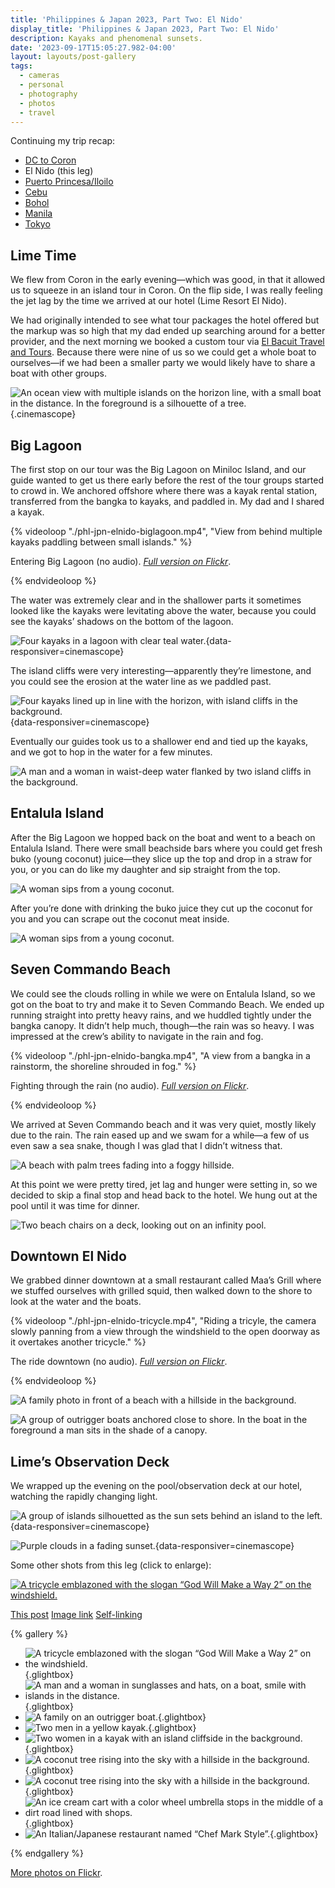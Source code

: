 ```yaml
---
title: 'Philippines & Japan 2023, Part Two: El Nido'
display_title: 'Philippines & Japan 2023, Part Two: El Nido'
description: Kayaks and phenomenal sunsets.
date: '2023-09-17T15:05:27.982-04:00'
layout: layouts/post-gallery
tags:
  - cameras
  - personal
  - photography
  - photos
  - travel
---
```


Continuing my trip recap:

* [DC to Coron](/posts/philippines-japan-2023-part-1)
* El Nido (this leg)
* [Puerto Princesa/Iloilo](/posts/philippines-japan-2023-part-3)
* [Cebu](/posts/philippines-japan-2023-part-4)
* [Bohol](/posts/philippines-japan-2023-part-5)
* [Manila](/posts/philippines-japan-2023-part-6)
* [Tokyo](/posts/philippines-japan-2023-part-7)

## Lime Time

We flew from Coron in the early evening—which was good, in that it allowed us to squeeze in an island tour in Coron. On the flip side, I was really feeling the jet lag by the time we arrived at our hotel (Lime Resort El Nido).

We had originally intended to see what tour packages the hotel offered but the markup was so high that my dad ended up searching around for a better provider, and the next morning we booked a custom tour via [El Bacuit Travel and Tours](http://elbacuit.weebly.com). Because there were nine of us so we could get a whole boat to ourselves—if we had been a smaller party we would likely have to share a boat with other groups.

![An ocean view with multiple islands on the horizon line, with a small boat in the distance. In the foreground is a silhouette of a tree.](phl-jpn-elnido-2.jpg "Looking out from Lime Resort to the ocean"){.cinemascope}

## Big Lagoon

The first stop on our tour was the Big Lagoon on Miniloc Island, and our guide wanted to get us there early before the rest of the tour groups started to crowd in. We anchored offshore where there was a kayak rental station, transferred from the bangka to kayaks, and paddled in. My dad and I shared a kayak.

{% videoloop "./phl-jpn-elnido-biglagoon.mp4", "View from behind multiple kayaks paddling between small islands." %}

Entering Big Lagoon (no audio). [*Full version on Flickr*](https://flic.kr/p/2p3MSMV).

{% endvideoloop %}

The water was extremely clear and in the shallower parts it sometimes looked like the kayaks were levitating above the water, because you could see the kayaks’ shadows on the bottom of the lagoon.

![Four kayaks in a lagoon with clear teal water.](phl-jpn-elnido-5.jpg "Kayaking on the Big Lagoon"){data-responsiver=cinemascope}

The island cliffs were very interesting—apparently they’re limestone, and you could see the erosion at the water line as we paddled past.

![Four kayaks lined up in line with the horizon, with island cliffs in the background.](phl-jpn-elnido-16.jpg "It took a minute to get us all lined up for this shot"){data-responsiver=cinemascope}

Eventually our guides took us to a shallower end and tied up the kayaks, and we got to hop in the water for a few minutes.

![A man and a woman in waist-deep water flanked by two island cliffs in the background.](phl-jpn-elnido-6.jpg)

## Entalula Island

After the Big Lagoon we hopped back on the boat and went to a beach on Entalula Island. There were small beachside bars where you could get fresh buko (young coconut) juice—they slice up the top and drop in a straw for you, or you can do like my daughter and sip straight from the top.

![A woman sips from a young coconut.](phl-jpn-elnido-7.jpg)

After you’re done with drinking the buko juice they cut up the coconut for you and you can scrape out the coconut meat inside.

![A woman sips from a young coconut.](phl-jpn-elnido-8.jpg)

## Seven Commando Beach

We could see the clouds rolling in while we were on Entalula Island, so we got on the boat to try and make it to Seven Commando Beach. We ended up running straight into pretty heavy rains, and we huddled tightly under the bangka canopy. It didn’t help much, though—the rain was so heavy. I was impressed at the crew’s ability to navigate in the rain and fog.

{% videoloop "./phl-jpn-elnido-bangka.mp4", "A view from a bangka in a rainstorm, the shoreline shrouded in fog." %}

Fighting through the rain (no audio). *[Full version on Flickr](https://flic.kr/p/2p3K3zH)*.

{% endvideoloop %}

We arrived at Seven Commando beach and it was very quiet, mostly likely due to the rain. The rain eased up and we swam for a while—a few of us even saw a sea snake, though I was glad that I didn’t witness that.

![A beach with palm trees fading into a foggy hillside.](phl-jpn-elnido-17.jpg)

At this point we were pretty tired, jet lag and hunger were setting in, so we decided to skip a final stop and head back to the hotel. We hung out at the pool until it was time for dinner.

![Two beach chairs on a deck, looking out on an infinity pool.](phl-jpn-elnido-10.jpg)

## Downtown El Nido

We grabbed dinner downtown at a small restaurant called Maa’s Grill where we stuffed ourselves with grilled squid, then walked down to the shore to look at the water and the boats.

{% videoloop "./phl-jpn-elnido-tricycle.mp4", "Riding a tricyle, the camera slowly panning from a view through the windshield to the open doorway as it overtakes another tricycle." %}

The ride downtown (no audio). [*Full version on Flickr*](https://flic.kr/p/2p3M2oS).

{% endvideoloop %}

![A family photo in front of a beach with a hillside in the background.](phl-jpn-elnido-18.jpg "Photo © Joseph Llobrera")

![A group of outrigger boats anchored close to shore. In the boat in the foreground a man sits in the shade of a canopy.](phl-jpn-elnido-15.jpg)

## Lime’s Observation Deck

We wrapped up the evening on the pool/observation deck at our hotel, watching the rapidly changing light.

![A group of islands silhouetted as the sun sets behind an island to the left.](phl-jpn-elnido-11.jpg){data-responsiver=cinemascope}

![Purple clouds in a fading sunset.](phl-jpn-elnido-12.jpg){data-responsiver=cinemascope}

Some other shots from this leg (click to enlarge):

<a href="phl-jpn-elnido-1.jpg">![A tricycle emblazoned with the slogan “God Will Make a Way 2” on the windshield.](phl-jpn-elnido-1.jpg "My mom and I had a good laugh about this one: what happened to God Will Make a Way 1?")</a>

[This post](index.md)
[Image link](phl-jpn-elnido-1.jpg)
<a href="index.md">Self-linking</a>

{% gallery %}

* ![A tricycle emblazoned with the slogan “God Will Make a Way 2” on the windshield.](phl-jpn-elnido-1.jpg "My mom and I had a good laugh about this one: what happened to God Will Make a Way 1?"){.glightbox}
* ![A man and a woman in sunglasses and hats, on a boat, smile with islands in the distance.](phl-jpn-elnido-3.jpg "Mom and Dad on the way to the Big Lagoon"){.glightbox}
* ![A family on an outrigger boat.](phl-jpn-elnido-19.jpg "Aboard the Lenard 4. Photo © Joseph Llobrera."){.glightbox}
* ![Two men in a yellow kayak.](phl-jpn-elnido-20.jpg "Dad and me"){.glightbox}
* ![Two women in a kayak with an island cliffside in the background.](phl-jpn-elnido-4.jpg "Jordan and Em at the Big Lagoon"){.glightbox}
* ![A coconut tree rising into the sky with a hillside in the background.](phl-jpn-elnido-9.jpg "Coconut tree at Entalula Island"){.glightbox}
* ![A coconut tree rising into the sky with a hillside in the background.](phl-jpn-elnido-9.jpg "Coconut tree at Entalula Island"){.glightbox}
* ![An ice cream cart with a color wheel umbrella stops in the middle of a dirt road lined with shops.](phl-jpn-elnido-13.jpg "Ice cream cart"){.glightbox}
* ![An Italian/Japanese restaurant named “Chef Mark Style”.](phl-jpn-elnido-14.jpg "I’m not sure I trust my namesake here given the food combination"){.glightbox}

{% endgallery %}

[More photos on Flickr](https://flic.kr/s/aHBqjAV99V).
